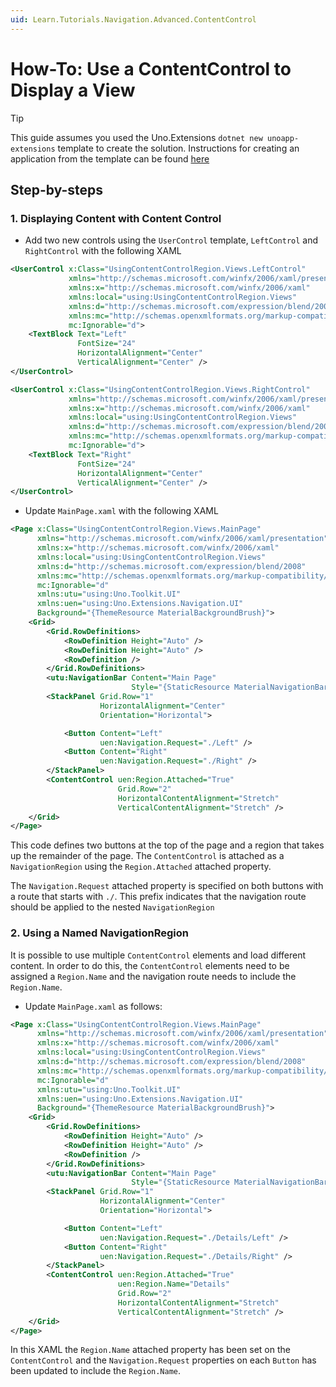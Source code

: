 ```yaml
---
uid: Learn.Tutorials.Navigation.Advanced.ContentControl
---
```

# How-To: Use a ContentControl to Display a View

> [!TIP]
> This guide assumes you used the Uno.Extensions `dotnet new unoapp-extensions` template to create the solution. Instructions for creating an application from the template can be found [here](xref:Overview.Extensions)

## Step-by-steps

### 1. Displaying Content with Content Control

- Add two new controls using the `UserControl` template, `LeftControl` and `RightControl` with the following XAML

```xml
<UserControl x:Class="UsingContentControlRegion.Views.LeftControl"
             xmlns="http://schemas.microsoft.com/winfx/2006/xaml/presentation"
             xmlns:x="http://schemas.microsoft.com/winfx/2006/xaml"
             xmlns:local="using:UsingContentControlRegion.Views"
             xmlns:d="http://schemas.microsoft.com/expression/blend/2008"
             xmlns:mc="http://schemas.openxmlformats.org/markup-compatibility/2006"
             mc:Ignorable="d">
    <TextBlock Text="Left"
               FontSize="24"
               HorizontalAlignment="Center"
               VerticalAlignment="Center" />
</UserControl>

<UserControl x:Class="UsingContentControlRegion.Views.RightControl"
             xmlns="http://schemas.microsoft.com/winfx/2006/xaml/presentation"
             xmlns:x="http://schemas.microsoft.com/winfx/2006/xaml"
             xmlns:local="using:UsingContentControlRegion.Views"
             xmlns:d="http://schemas.microsoft.com/expression/blend/2008"
             xmlns:mc="http://schemas.openxmlformats.org/markup-compatibility/2006"
             mc:Ignorable="d">
    <TextBlock Text="Right"
               FontSize="24"
               HorizontalAlignment="Center"
               VerticalAlignment="Center" />
</UserControl>
```

- Update `MainPage.xaml` with the following XAML

```xml
<Page x:Class="UsingContentControlRegion.Views.MainPage"
      xmlns="http://schemas.microsoft.com/winfx/2006/xaml/presentation"
      xmlns:x="http://schemas.microsoft.com/winfx/2006/xaml"
      xmlns:local="using:UsingContentControlRegion.Views"
      xmlns:d="http://schemas.microsoft.com/expression/blend/2008"
      xmlns:mc="http://schemas.openxmlformats.org/markup-compatibility/2006"
      mc:Ignorable="d"
      xmlns:utu="using:Uno.Toolkit.UI"
      xmlns:uen="using:Uno.Extensions.Navigation.UI"
      Background="{ThemeResource MaterialBackgroundBrush}">
    <Grid>
        <Grid.RowDefinitions>
            <RowDefinition Height="Auto" />
            <RowDefinition Height="Auto" />
            <RowDefinition />
        </Grid.RowDefinitions>
        <utu:NavigationBar Content="Main Page"
                           Style="{StaticResource MaterialNavigationBarStyle}" />
        <StackPanel Grid.Row="1"
                    HorizontalAlignment="Center"
                    Orientation="Horizontal">

            <Button Content="Left"
                    uen:Navigation.Request="./Left" />
            <Button Content="Right"
                    uen:Navigation.Request="./Right" />
        </StackPanel>
        <ContentControl uen:Region.Attached="True"
                        Grid.Row="2"
                        HorizontalContentAlignment="Stretch"
                        VerticalContentAlignment="Stretch" />
    </Grid>
</Page>
```

This code defines two buttons at the top of the page and a region that takes up the remainder of the page. The `ContentControl` is attached as a `NavigationRegion` using the `Region.Attached` attached property.

The `Navigation.Request` attached property is specified on both buttons with a route that starts with `./`. This prefix indicates that the navigation route should be applied to the nested `NavigationRegion`

### 2. Using a Named NavigationRegion

It is possible to use multiple `ContentControl` elements and load different content. In order to do this, the `ContentControl` elements need to be assigned a `Region.Name` and the navigation route needs to include the `Region.Name`.

- Update `MainPage.xaml` as follows:

```xml
<Page x:Class="UsingContentControlRegion.Views.MainPage"
      xmlns="http://schemas.microsoft.com/winfx/2006/xaml/presentation"
      xmlns:x="http://schemas.microsoft.com/winfx/2006/xaml"
      xmlns:local="using:UsingContentControlRegion.Views"
      xmlns:d="http://schemas.microsoft.com/expression/blend/2008"
      xmlns:mc="http://schemas.openxmlformats.org/markup-compatibility/2006"
      mc:Ignorable="d"
      xmlns:utu="using:Uno.Toolkit.UI"
      xmlns:uen="using:Uno.Extensions.Navigation.UI"
      Background="{ThemeResource MaterialBackgroundBrush}">
    <Grid>
        <Grid.RowDefinitions>
            <RowDefinition Height="Auto" />
            <RowDefinition Height="Auto" />
            <RowDefinition />
        </Grid.RowDefinitions>
        <utu:NavigationBar Content="Main Page"
                           Style="{StaticResource MaterialNavigationBarStyle}" />
        <StackPanel Grid.Row="1"
                    HorizontalAlignment="Center"
                    Orientation="Horizontal">

            <Button Content="Left"
                    uen:Navigation.Request="./Details/Left" />
            <Button Content="Right"
                    uen:Navigation.Request="./Details/Right" />
        </StackPanel>
        <ContentControl uen:Region.Attached="True"
                        uen:Region.Name="Details"
                        Grid.Row="2"
                        HorizontalContentAlignment="Stretch"
                        VerticalContentAlignment="Stretch" />
    </Grid>
</Page>
```

In this XAML the `Region.Name` attached property has been set on the `ContentControl` and the `Navigation.Request` properties on each `Button` has been updated to include the `Region.Name`.
